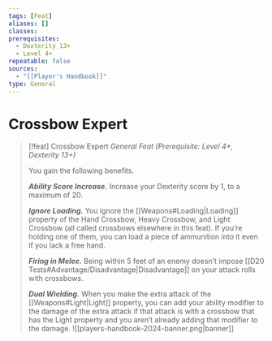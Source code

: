 ```yaml
---
tags: [Feat]
aliases: []
classes: 
prerequisites:
  - Dexterity 13+
  - Level 4+
repeatable: false
sources:
  - "[[Player's Handbook]]"
type: General
---
```

# Crossbow Expert
>[!feat] Crossbow Expert
>_General Feat (Prerequisite: Level 4+, Dexterity 13+)_
>
>You gain the following benefits.
>
>**_Ability Score Increase._** Increase your Dexterity score by 1, to a maximum of 20.
>
>**_Ignore Loading._** You ignore the [[Weapons#Loading\|Loading]] property of the Hand Crossbow, Heavy Crossbow, and Light Crossbow (all called crossbows elsewhere in this feat). If you’re holding one of them, you can load a piece of ammunition into it even if you lack a free hand.
>
>**_Firing in Melee._** Being within 5 feet of an enemy doesn’t impose [[D20 Tests#Advantage/Disadvantage\|Disadvantage]] on your attack rolls with crossbows.
>
>**_Dual Wielding._** When you make the extra attack of the [[Weapons#Light\|Light]] property, you can add your ability modifier to the damage of the extra attack if that attack is with a crossbow that has the Light property and you aren’t already adding that modifier to the damage.
![[players-handbook-2024-banner.png|banner]]